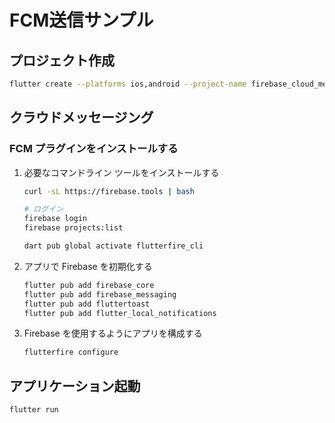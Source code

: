 # FCM送信サンプル

## プロジェクト作成

```bash
flutter create --platforms ios,android --project-name firebase_cloud_messaging .
```

## クラウドメッセージング

### FCM プラグインをインストールする

1. 必要なコマンドライン ツールをインストールする

    ```bash
    curl -sL https://firebase.tools | bash
    
    # ログイン
    firebase login
    firebase projects:list
    
    dart pub global activate flutterfire_cli
    ```

3. アプリで Firebase を初期化する

    ```bash
    flutter pub add firebase_core
    flutter pub add firebase_messaging
    flutter pub add fluttertoast
    flutter pub add flutter_local_notifications
    ```

4. Firebase を使用するようにアプリを構成する

    ```bash
    flutterfire configure
    ```

## アプリケーション起動

```bash
flutter run
```
